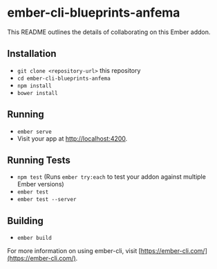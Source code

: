 # ember-cli-blueprints-anfema

This README outlines the details of collaborating on this Ember addon.

## Installation

* `git clone <repository-url>` this repository
* `cd ember-cli-blueprints-anfema`
* `npm install`
* `bower install`

## Running

* `ember serve`
* Visit your app at [http://localhost:4200](http://localhost:4200).

## Running Tests

* `npm test` (Runs `ember try:each` to test your addon against multiple Ember versions)
* `ember test`
* `ember test --server`

## Building

* `ember build`

For more information on using ember-cli, visit [https://ember-cli.com/](https://ember-cli.com/).
